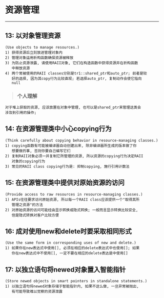 # **资源管理** #
***




## **13: 以对象管理资源** ##
    (Use objects to manage resources.)
    1) 获得资源后立刻放进管理对象内
    2) 管理对象运用析构函数确保资源被释放
    3) 为防止资源泄露, 请使用RAII对象, 它们在构造函数中获得资源并在析构函数
       中释放资源
    4) 两个常被使用的RAII classes分别是tr1::shared_ptr和auto_ptr; 前者是较
       好的选择, 因为其copy行为比较直观; 若选择auto_ptr, 复制动作会使它指向
       null
> ### **个人理解**
    对于堆上获取的资源, 应该放置在对象中管理, 也可以是shared_ptr来管理这类会
    涉及到引用的操作;



## **14: 在资源管理类中小心copying行为** ##
    (Think carefully about copying behavior in resource-managing classes.)
    1) copying函数有可能被编译器自动创建出来, 除非编译器所生成的版本做了你
       想要做的事, 否则你要自己编写它们
    2) 复制RAII对象必须一并复制它所管理的资源, 所以资源的copying行为决定RAII
       对象的copying行为
    3) 常见的RAII class copying行为是: 抑制copying, 施行引用计数法



## **15: 在资源管理类中提供对原始资源的访问** ##
    (Provide access to raw resources in resource-managing classes.)
    1) APIs往往要求访问原始资源, 所以每一个RAII class应该提供一个"取得其所
       管理之资源"的方法
    2) 对原始资源的访问可能经由显示转换或隐式转换; 一般而言显示转换比较安全,
       但是隐式转换对客户比较方便



## **16: 成对使用new和delete时要采取相同形式** ##
    (Use the same form in corresponding uses of new and delete.)
    1) 如果你在new表达式中使用[], 必须在相应的delete表达式中也使用[]; 如果
       你在new表达式中不使用[], 一定不要在相应的delete表达是中使用[]


## **17: 以独立语句将newed对象置入智能指针** ##
    (Store newed objects in smart pointers in standalone statements.)
    1) 以独立语句将newed对象存储于智能指针内, 如果不这么做, 一旦异常被抛出, 
       有可能导致难以觉察的资源泄露
